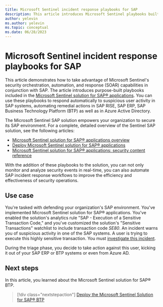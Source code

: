 ```yaml
---
title: Microsoft Sentinel incident response playbooks for SAP
description: This article introduces Microsoft Sentinel playbooks built to respond to incidents in your SAP environment.
author: yelevin
ms.author: yelevin
ms.topic: conceptual
ms.date: 06/28/2023
---
```


# Microsoft Sentinel incident response playbooks for SAP

This article demonstrates how to take advantage of Microsoft Sentinel's security orchestration, automation, and response (SOAR) capabilities in conjunction with SAP. The article introduces purpose-built playbooks included in the [Microsoft Sentinel solution for SAP® applications](solution-overview.md). You can use these playbooks to respond automatically to suspicious user activity in SAP systems, automating remedial actions in SAP RISE, SAP ERP, SAP Business Technology Platform (BTP) as well as in Azure Active Directory.

The Microsoft Sentinel SAP solution empowers your organization to secure its SAP environment. For a complete, detailed overview of the Sentinel SAP solution, see the following articles:
- [Microsoft Sentinel solution for SAP® applications overview](solution-overview.md)
- [Deploy Microsoft Sentinel solution for SAP® applications](deployment-overview.md)
- [Microsoft Sentinel solution for SAP® applications: security content reference](sap-solution-security-content.md)

With the addition of these playbooks to the solution, you can not only monitor and analyze security events in real-time, you can also automate SAP incident response workflows to improve the efficiency and effectiveness of security operations.

## Use case

You're tasked with defending your organization's SAP environment. You've implemented Microsoft Sentinel solution for SAP® applications. You've enabled the solution's analytics rule "SAP - Execution of a Sensitive Transaction Code," and you've customized the solution's "Sensitive Transactions" watchlist to include transaction code *SE80*. An incident warns you of suspicious activity in one of the SAP systems. A user is trying to execute this highly sensitive transaction. You must [investigate this incident](../investigate-incidents.md).

During the triage phase, you decide to take action against this user, kicking it out of your SAP ERP or BTP systems or even from Azure AD. 

## Next steps

In this article, you learned about the Microsoft Sentinel solution for SAP® BTP.

> [!div class="nextstepaction"]
> [Deploy the Microsoft Sentinel Solution for SAP® BTP](deploy-sap-btp-solution.md)
